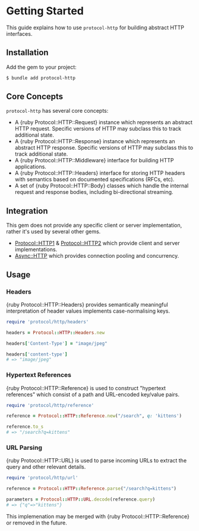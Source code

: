 # Getting Started

This guide explains how to use `protocol-http` for building abstract HTTP interfaces.

## Installation

Add the gem to your project:

~~~ bash
$ bundle add protocol-http
~~~

## Core Concepts

`protocol-http` has several core concepts:

- A {ruby Protocol::HTTP::Request} instance which represents an abstract HTTP request. Specific versions of HTTP may subclass this to track additional state.
- A {ruby Protocol::HTTP::Response} instance which represents an abstract HTTP response. Specific versions of HTTP may subclass this to track additional state.
- A {ruby Protocol::HTTP::Middleware} interface for building HTTP applications.
- A {ruby Protocol::HTTP::Headers} interface for storing HTTP headers with semantics based on documented specifications (RFCs, etc).
- A set of {ruby Protocol::HTTP::Body} classes which handle the internal request and response bodies, including bi-directional streaming.

## Integration

This gem does not provide any specific client or server implementation, rather it's used by several other gems.

- [Protocol::HTTP1](https://github.com/socketry/protocol-http1) & [Protocol::HTTP2](https://github.com/socketry/protocol-http2) which provide client and server implementations.
- [Async::HTTP](https://github.com/socketry/async-http) which provides connection pooling and concurrency.

## Usage

### Headers

{ruby Protocol::HTTP::Headers} provides semantically meaningful interpretation of header values implements case-normalising keys.

``` ruby
require 'protocol/http/headers'

headers = Protocol::HTTP::Headers.new

headers['Content-Type'] = "image/jpeg"

headers['content-type']
# => "image/jpeg"
```

### Hypertext References

{ruby Protocol::HTTP::Reference} is used to construct "hypertext references" which consist of a path and URL-encoded key/value pairs.

``` ruby
require 'protocol/http/reference'

reference = Protocol::HTTP::Reference.new("/search", q: 'kittens')

reference.to_s
# => "/search?q=kittens"
```

### URL Parsing

{ruby Protocol::HTTP::URL} is used to parse incoming URLs to extract the query and other relevant details.

``` ruby
require 'protocol/http/url'

reference = Protocol::HTTP::Reference.parse("/search?q=kittens")

parameters = Protocol::HTTP::URL.decode(reference.query)
# => {"q"=>"kittens"}
```

This implemenation may be merged with {ruby Protocol::HTTP::Reference} or removed in the future.
